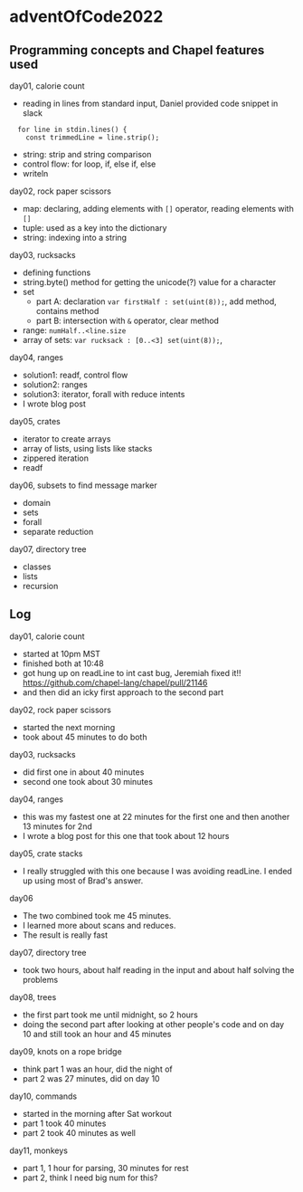 # adventOfCode2022

## Programming concepts and Chapel features used

day01, calorie count
* reading in lines from standard input, Daniel provided code snippet in slack
```
  for line in stdin.lines() {
    const trimmedLine = line.strip();
```
* string: strip and string comparison
* control flow: for loop, if, else if, else
* writeln

day02, rock paper scissors
* map: declaring, adding elements with `[]` operator, reading elements with `[]`
* tuple: used as a key into the dictionary
* string: indexing into a string

day03, rucksacks
* defining functions
* string.byte() method for getting the unicode(?) value for a character
* set
  * part A: declaration `var firstHalf : set(uint(8));`, add method, contains method
  * part B: intersection with `&` operator, clear method
* range: `numHalf..<line.size`
* array of sets: `var rucksack : [0..<3] set(uint(8));`,

day04, ranges
* solution1: readf, control flow
* solution2: ranges
* solution3: iterator, forall with reduce intents
* I wrote blog post

day05, crates
* iterator to create arrays
* array of lists, using lists like stacks
* zippered iteration
* readf

day06, subsets to find message marker
* domain
* sets
* forall
* separate reduction

day07, directory tree
* classes
* lists
* recursion

## Log

day01, calorie count
* started at 10pm MST
* finished both at 10:48
* got hung up on readLine to int cast bug, Jeremiah fixed it!!
  https://github.com/chapel-lang/chapel/pull/21146
* and then did an icky first approach to the second part


day02, rock paper scissors
* started the next morning
* took about 45 minutes to do both


day03, rucksacks
* did first one in about 40 minutes
* second one took about 30 minutes

day04, ranges
* this was my fastest one at 22 minutes for the first one and then another 13 minutes for 2nd
* I wrote a blog post for this one that took about 12 hours

day05, crate stacks
* I really struggled with this one because I was avoiding readLine.
  I ended up using most of Brad's answer.

day06
* The two combined took me 45 minutes.
* I learned more about scans and reduces.
* The result is really fast

day07, directory tree
* took two hours, about half reading in the input and about half solving the problems

day08, trees
* the first part took me until midnight, so 2 hours
* doing the second part after looking at other people's code and on day 10 and still
  took an hour and 45 minutes

day09, knots on a rope bridge
* think part 1 was an hour, did the night of
* part 2 was 27 minutes, did on day 10

day10, commands
* started in the morning after Sat workout
* part 1 took 40 minutes
* part 2 took 40 minutes as well

day11, monkeys
* part 1, 1 hour for parsing, 30 minutes for rest
* part 2, think I need big num for this?
